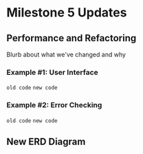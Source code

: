 # Milestone 5 Updates

## Performance and Refactoring

Blurb about what we've changed and why

### Example #1: User Interface

```old code```
```new code```

### Example #2: Error Checking

```old code```
```new code```

## New ERD Diagram
